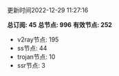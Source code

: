 更新时间2022-12-29 11:27:16

**总订阅: 45**
**总节点: 996**
**有效节点: 252**
- v2ray节点: 195
- ss节点: 44
- trojan节点: 10
- ssr节点: 3

